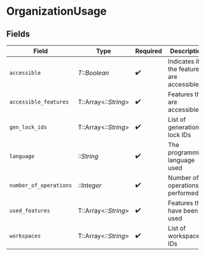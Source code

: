 # OrganizationUsage


## Fields

| Field                                    | Type                                     | Required                                 | Description                              |
| ---------------------------------------- | ---------------------------------------- | ---------------------------------------- | ---------------------------------------- |
| `accessible`                             | *T::Boolean*                             | :heavy_check_mark:                       | Indicates if the features are accessible |
| `accessible_features`                    | T::Array<*::String*>                     | :heavy_check_mark:                       | Features that are accessible             |
| `gen_lock_ids`                           | T::Array<*::String*>                     | :heavy_check_mark:                       | List of generation lock IDs              |
| `language`                               | *::String*                               | :heavy_check_mark:                       | The programming language used            |
| `number_of_operations`                   | *::Integer*                              | :heavy_check_mark:                       | Number of operations performed           |
| `used_features`                          | T::Array<*::String*>                     | :heavy_check_mark:                       | Features that have been used             |
| `workspaces`                             | T::Array<*::String*>                     | :heavy_check_mark:                       | List of workspace IDs                    |